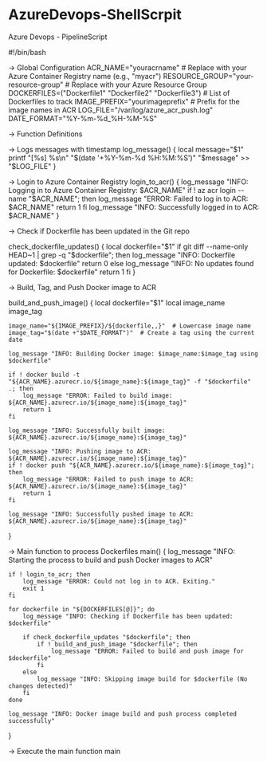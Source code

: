 # AzureDevops-ShellScrpit
Azure Devops - PipelineScript


#!/bin/bash

-> Global Configuration
ACR_NAME="youracrname"  # Replace with your Azure Container Registry name (e.g., "myacr")
RESOURCE_GROUP="your-resource-group"  # Replace with your Azure Resource Group
DOCKERFILES=("Dockerfile1" "Dockerfile2" "Dockerfile3")  # List of Dockerfiles to track
IMAGE_PREFIX="yourimageprefix"  # Prefix for the image names in ACR
LOG_FILE="/var/log/azure_acr_push.log"
DATE_FORMAT="%Y-%m-%d_%H-%M-%S"

-> Function Definitions 

-> Logs messages with timestamp
log_message() {
    local message="$1"
    printf "[%s] %s\n" "$(date '+%Y-%m-%d %H:%M:%S')" "$message" >> "$LOG_FILE"
}

-> Login to Azure Container Registry
login_to_acr() {
    log_message "INFO: Logging in to Azure Container Registry: $ACR_NAME"
    if ! az acr login --name "$ACR_NAME"; then
        log_message "ERROR: Failed to log in to ACR: $ACR_NAME"
        return 1
    fi
    log_message "INFO: Successfully logged in to ACR: $ACR_NAME"
}

-> Check if Dockerfile has been updated in the Git repo

check_dockerfile_updates() {
    local dockerfile="$1"
    if git diff --name-only HEAD~1 | grep -q "$dockerfile"; then
        log_message "INFO: Dockerfile updated: $dockerfile"
        return 0
    else
        log_message "INFO: No updates found for Dockerfile: $dockerfile"
        return 1
    fi
}

-> Build, Tag, and Push Docker image to ACR

build_and_push_image() {
    local dockerfile="$1"
    local image_name image_tag

    image_name="${IMAGE_PREFIX}/${dockerfile,,}"  # Lowercase image name
    image_tag="$(date +"$DATE_FORMAT")"  # Create a tag using the current date

    log_message "INFO: Building Docker image: $image_name:$image_tag using $dockerfile"
    
    if ! docker build -t "${ACR_NAME}.azurecr.io/${image_name}:${image_tag}" -f "$dockerfile" .; then
        log_message "ERROR: Failed to build image: ${ACR_NAME}.azurecr.io/${image_name}:${image_tag}"
        return 1
    fi

    log_message "INFO: Successfully built image: ${ACR_NAME}.azurecr.io/${image_name}:${image_tag}"

    log_message "INFO: Pushing image to ACR: ${ACR_NAME}.azurecr.io/${image_name}:${image_tag}"
    if ! docker push "${ACR_NAME}.azurecr.io/${image_name}:${image_tag}"; then
        log_message "ERROR: Failed to push image to ACR: ${ACR_NAME}.azurecr.io/${image_name}:${image_tag}"
        return 1
    fi

    log_message "INFO: Successfully pushed image to ACR: ${ACR_NAME}.azurecr.io/${image_name}:${image_tag}"
}

-> Main function to process Dockerfiles
main() {
    log_message "INFO: Starting the process to build and push Docker images to ACR"

    if ! login_to_acr; then
        log_message "ERROR: Could not log in to ACR. Exiting."
        exit 1
    fi

    for dockerfile in "${DOCKERFILES[@]}"; do
        log_message "INFO: Checking if Dockerfile has been updated: $dockerfile"

        if check_dockerfile_updates "$dockerfile"; then
            if ! build_and_push_image "$dockerfile"; then
                log_message "ERROR: Failed to build and push image for $dockerfile"
            fi
        else
            log_message "INFO: Skipping image build for $dockerfile (No changes detected)"
        fi
    done

    log_message "INFO: Docker image build and push process completed successfully"
}

-> Execute the main function
main
